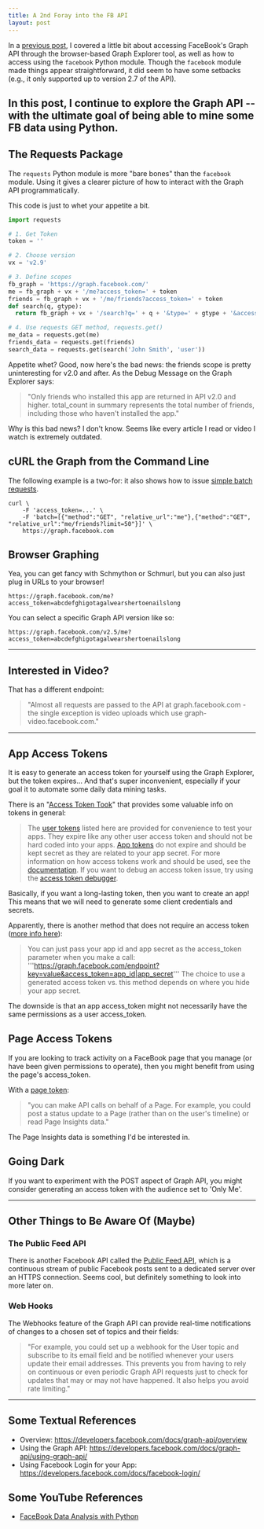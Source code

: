 ```yaml
---
title: A 2nd Foray into the FB API
layout: post
---
```


In a [previous post](https://krbnite.github.io/First-Foray-Into-the-FaceBook-API/), 
I covered a little bit about accessing FaceBook's Graph API through the 
browser-based Graph Explorer tool, as well as how to access using the `facebook` Python 
module. Though the `facebook` module made things appear straightforward, it did seem to have some 
setbacks (e.g., it only supported up to version 2.7 of the API).

In this post, I continue to explore the Graph API -- with the ultimate goal of being able to 
mine some FB data using Python.  
-----------------------------------------------------

## The Requests Package

The `requests` Python module is more "bare bones" than the `facebook` module.  Using it gives
a clearer picture of how to interact with the Graph API programmatically. 

This code is just to whet your appetite a bit.

```python
import requests

# 1. Get Token
token = ''

# 2. Choose version
vx = 'v2.9'

# 3. Define scopes
fb_graph = 'https://graph.facebook.com/'
me = fb_graph + vx + '/me?access_token=' + token
friends = fb_graph + vx + '/me/friends?access_token=' + token
def search(q, gtype):
  return fb_graph + vx + '/search?q=' + q + '&type=' + gtype + '&access_token=' + token

# 4. Use requests GET method, requests.get()
me_data = requests.get(me)
friends_data = requests.get(friends)
search_data = requests.get(search('John Smith', 'user'))

```

Appetite whet?  Good, now here's the bad news: the friends scope is pretty uninteresting for v2.0 and 
after. As the Debug Message on the Graph Explorer says:
> "Only friends who installed this app are returned in API v2.0 and higher. total_count in summary 
> represents the total number of friends, including those who haven't installed the app."

Why is this bad news?  I don't know.  Seems like every article I read or video I watch is extremely 
outdated.  

## cURL the Graph from the Command Line
The following example is a two-for: it also shows how to issue [simple batch requests](https://developers.facebook.com/docs/graph-api/making-multiple-requests).

```
curl \
    -F 'access_token=...' \
    -F 'batch=[{"method":"GET", "relative_url":"me"},{"method":"GET", "relative_url":"me/friends?limit=50"}]' \
    https://graph.facebook.com
```

## Browser Graphing
Yea, you can get fancy with Schmython or Schmurl, but you can also just plug in URLs to your browser!

```
https://graph.facebook.com/me?access_token=abcdefghigotagalwearshertoenailslong
```

You can select a specific Graph API version like so:
```
https://graph.facebook.com/v2.5/me?access_token=abcdefghigotagalwearshertoenailslong
```

--------------------------------------------------------

## Interested in Video?
That has a different endpoint:
> "Almost all requests are passed to the API at graph.facebook.com - the single exception is video 
> uploads which use graph-video.facebook.com."

---------------------------------------------------------------------------------------

## App Access Tokens
It is easy to generate an access token for yourself using the Graph Explorer, but the token expires... And
that's super inconvenient, especially if your goal it to automate some daily data mining tasks.

There is an "[Access Token Took](https://developers.facebook.com/tools/accesstoken/)" that provides some 
valuable info on tokens in general:
> The [user tokens](https://developers.facebook.com/docs/facebook-login/access-tokens/#usertokens) listed here are provided 
> for convenience to test your apps. They expire like any other user access token and should not be hard coded into your 
> apps. [App tokens](https://developers.facebook.com/docs/facebook-login/access-tokens/#apptokens) do not expire and should 
> be kept secret as they are related to your app secret. For more information on how access tokens work and should be used, see the 
> [documentation](https://developers.facebook.com/docs/facebook-login/access-tokens/). If you want to debug 
> an access token issue, try using the [access token debugger](https://developers.facebook.com/tools/debug/accesstoken/).

Basically, if you want a long-lasting token, then you want to create an app!  This means that we will need to
generate some client credentials and secrets.

Apparently, there is another method that does not require an access token ([more info here](https://developers.facebook.com/docs/facebook-login/access-tokens/#apptokens)):
> You can just pass your app id and app secret as the access_token parameter when you make a call:
> '''https://graph.facebook.com/endpoint?key=value&access_token=app_id|app_secret'''
> The choice to use a generated access token vs. this method depends on where you hide your app secret.

The downside is that an app access\_token might not necessarily have the same permissions as a user access\_token. 

## Page Access Tokens
If you are looking to track activity on a FaceBook page that you manage (or have been given permissions to operate),
then you might benefit from using the page's access\_token. 

With a [page token](https://developers.facebook.com/docs/facebook-login/access-tokens/#pagetokens):
> "you can make API calls on behalf of a Page. For example, you could post a status update to a Page 
> (rather than on the user's timeline) or read Page Insights data."

The Page Insights data is something I'd be interested in.


## Going Dark
If you want to experiment with the POST aspect of Graph API, you might consider generating an access token
with the audience set to 'Only Me'.

---------------------------------------------------------------------------------------

## Other Things to Be Aware Of (Maybe)
### The Public Feed API
There is another Facebook API called the [Public Feed API](https://developers.facebook.com/docs/public_feed/),
which is a continuous stream of public Facebook posts sent to a dedicated server over an HTTPS connection.  Seems
cool, but definitely something to look into more later on.

### Web Hooks
The Webhooks feature of the Graph API can provide real-time notifications of changes to a chosen set of topics and 
their fields:
> "For example, you could set up a webhook for the User topic and subscribe to its email field and be notified 
> whenever your users update their email addresses. This prevents you from having to rely on continuous or even 
> periodic Graph API requests just to check for updates that may or may not have happened. It also helps you avoid 
> rate limiting."

------------------------------------------------------------

## Some Textual References
* Overview: https://developers.facebook.com/docs/graph-api/overview
* Using the Graph API: https://developers.facebook.com/docs/graph-api/using-graph-api/
* Using Facebook Login for your App: https://developers.facebook.com/docs/facebook-login/

## Some YouTube References
* [FaceBook Data Analysis with Python](https://www.youtube.com/watch?v=LmhjVT9gIwk)

